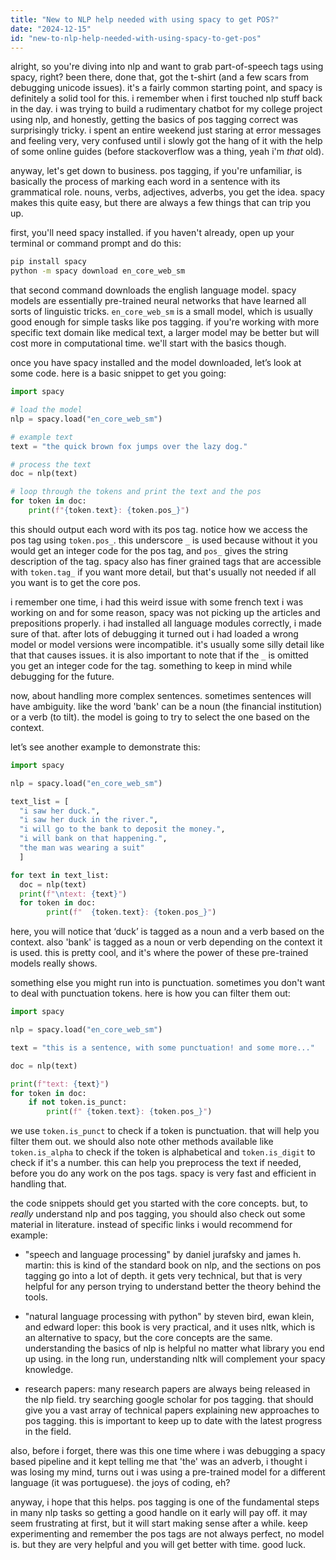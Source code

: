 ```yaml
---
title: "New to NLP help needed with using spacy to get POS?"
date: "2024-12-15"
id: "new-to-nlp-help-needed-with-using-spacy-to-get-pos"
---
```


alright, so you're diving into nlp and want to grab part-of-speech tags using spacy, right? been there, done that, got the t-shirt (and a few scars from debugging unicode issues). it's a fairly common starting point, and spacy is definitely a solid tool for this. i remember when i first touched nlp stuff back in the day. i was trying to build a rudimentary chatbot for my college project using nlp, and honestly, getting the basics of pos tagging correct was surprisingly tricky. i spent an entire weekend just staring at error messages and feeling very, very confused until i slowly got the hang of it with the help of some online guides (before stackoverflow was a thing, yeah i'm *that* old).

anyway, let's get down to business. pos tagging, if you're unfamiliar, is basically the process of marking each word in a sentence with its grammatical role. nouns, verbs, adjectives, adverbs, you get the idea. spacy makes this quite easy, but there are always a few things that can trip you up.

first, you'll need spacy installed. if you haven't already, open up your terminal or command prompt and do this:

```bash
pip install spacy
python -m spacy download en_core_web_sm
```

that second command downloads the english language model. spacy models are essentially pre-trained neural networks that have learned all sorts of linguistic tricks. `en_core_web_sm` is a small model, which is usually good enough for simple tasks like pos tagging. if you're working with more specific text domain like medical text, a larger model may be better but will cost more in computational time. we'll start with the basics though.

once you have spacy installed and the model downloaded, let’s look at some code. here is a basic snippet to get you going:

```python
import spacy

# load the model
nlp = spacy.load("en_core_web_sm")

# example text
text = "the quick brown fox jumps over the lazy dog."

# process the text
doc = nlp(text)

# loop through the tokens and print the text and the pos
for token in doc:
    print(f"{token.text}: {token.pos_}")
```

this should output each word with its pos tag. notice how we access the pos tag using `token.pos_`. this underscore `_` is used because without it you would get an integer code for the pos tag, and `pos_` gives the string description of the tag. spacy also has finer grained tags that are accessible with `token.tag_` if you want more detail, but that's usually not needed if all you want is to get the core pos.

i remember one time, i had this weird issue with some french text i was working on and for some reason, spacy was not picking up the articles and prepositions properly. i had installed all language modules correctly, i made sure of that. after lots of debugging it turned out i had loaded a wrong model or model versions were incompatible. it's usually some silly detail like that that causes issues. it is also important to note that if the `_` is omitted you get an integer code for the tag. something to keep in mind while debugging for the future.

now, about handling more complex sentences. sometimes sentences will have ambiguity. like the word 'bank' can be a noun (the financial institution) or a verb (to tilt). the model is going to try to select the one based on the context.

let’s see another example to demonstrate this:

```python
import spacy

nlp = spacy.load("en_core_web_sm")

text_list = [
  "i saw her duck.",
  "i saw her duck in the river.",
  "i will go to the bank to deposit the money.",
  "i will bank on that happening.",
  "the man was wearing a suit"
  ]

for text in text_list:
  doc = nlp(text)
  print(f"\ntext: {text}")
  for token in doc:
        print(f"  {token.text}: {token.pos_}")
```

here, you will notice that ‘duck’ is tagged as a noun and a verb based on the context. also 'bank' is tagged as a noun or verb depending on the context it is used. this is pretty cool, and it's where the power of these pre-trained models really shows.

something else you might run into is punctuation. sometimes you don't want to deal with punctuation tokens. here is how you can filter them out:

```python
import spacy

nlp = spacy.load("en_core_web_sm")

text = "this is a sentence, with some punctuation! and some more..."

doc = nlp(text)

print(f"text: {text}")
for token in doc:
    if not token.is_punct:
        print(f" {token.text}: {token.pos_}")
```

we use `token.is_punct` to check if a token is punctuation. that will help you filter them out. we should also note other methods available like `token.is_alpha` to check if the token is alphabetical and `token.is_digit` to check if it's a number. this can help you preprocess the text if needed, before you do any work on the pos tags. spacy is very fast and efficient in handling that.

the code snippets should get you started with the core concepts. but, to *really* understand nlp and pos tagging, you should also check out some material in literature. instead of specific links i would recommend for example:

*   "speech and language processing" by daniel jurafsky and james h. martin: this is kind of the standard book on nlp, and the sections on pos tagging go into a lot of depth. it gets very technical, but that is very helpful for any person trying to understand better the theory behind the tools.

*   "natural language processing with python" by steven bird, ewan klein, and edward loper: this book is very practical, and it uses nltk, which is an alternative to spacy, but the core concepts are the same. understanding the basics of nlp is helpful no matter what library you end up using. in the long run, understanding nltk will complement your spacy knowledge.

*   research papers: many research papers are always being released in the nlp field. try searching google scholar for pos tagging. that should give you a vast array of technical papers explaining new approaches to pos tagging. this is important to keep up to date with the latest progress in the field.

also, before i forget, there was this one time where i was debugging a spacy based pipeline and it kept telling me that 'the' was an adverb, i thought i was losing my mind, turns out i was using a pre-trained model for a different language (it was portuguese). the joys of coding, eh?

anyway, i hope that this helps. pos tagging is one of the fundamental steps in many nlp tasks so getting a good handle on it early will pay off. it may seem frustrating at first, but it will start making sense after a while. keep experimenting and remember the pos tags are not always perfect, no model is. but they are very helpful and you will get better with time. good luck.
